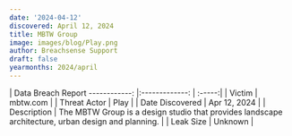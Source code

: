 ```yaml
---
date: '2024-04-12'
discovered: April 12, 2024
title: MBTW Group
image: images/blog/Play.png
author: Breachsense Support
draft: false
yearmonths: 2024/april
---
```



| Data Breach Report
------------:     |:-------------:    | :-----:|
| Victim      | mbtw.com      | 
| Threat Actor      | Play      | 
| Date Discovered      | Apr 12, 2024      | 
| Description      | The MBTW Group is a design studio that provides landscape architecture, urban design and planning.      | 
| Leak Size      | Unknown      | 


